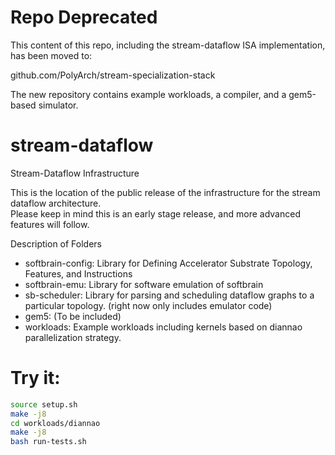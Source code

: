 # Repo Deprecated

This content of this repo, including the stream-dataflow ISA implementation, has been moved to: 

github.com/PolyArch/stream-specialization-stack

The new repository contains example workloads, a compiler, and a gem5-based simulator.


# stream-dataflow
Stream-Dataflow Infrastructure

This is the location of the public release of the infrastructure for the stream dataflow architecture.  
Please keep in mind this is an early stage release, and more advanced features will follow.

Description of Folders
* softbrain-config: Library for Defining Accelerator Substrate Topology, Features, and Instructions
* softbrain-emu: Library for software emulation of softbrain
* sb-scheduler: Library for parsing and scheduling dataflow graphs to a particular topology.  (right now only includes emulator code)
* gem5: (To be included)
* workloads: Example workloads including kernels based on diannao parallelization strategy. 


# Try it:
```bash
source setup.sh
make -j8
cd workloads/diannao
make -j8
bash run-tests.sh
```
